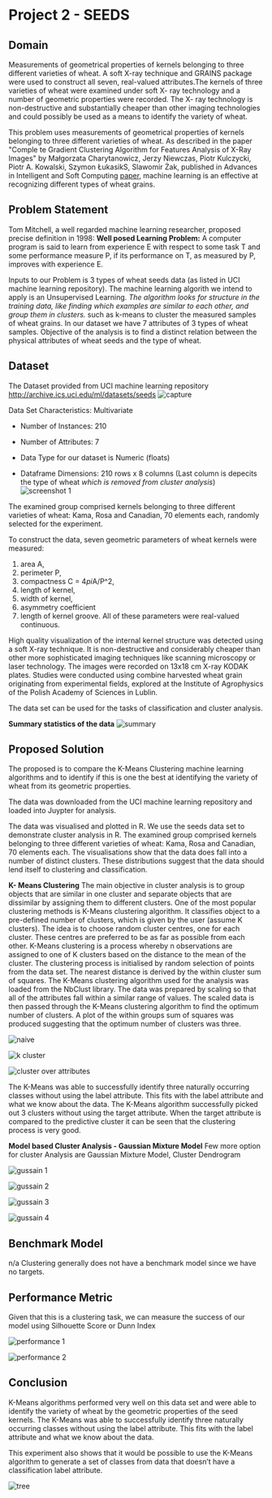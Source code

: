 # Project 2 - SEEDS

## Domain
Measurements of geometrical properties of kernels belonging to three different varieties of wheat. A soft X-ray technique and GRAINS package were used to construct all seven, real-valued attributes.The kernels of three varieties of wheat were examined under soft X- ray technology and a number of geometric properties were recorded. The X- ray technology is non-destructive and substantially cheaper than other imaging technologies and could possibly be used as a means to identify the variety of wheat.

This problem uses measurements of geometrical properties of kernels belonging to three different varieties of wheat. As described in the paper "Comple te Gradient Clustering Algorithm for Features Analysis of X-Ray Images" by Małgorzata Charytanowicz, Jerzy Niewczas, Piotr Kulczycki, Piotr A. Kowalski, Szymon ŁukasikS, Slawomir Żak, published in Advances in Intelligent and Soft Computing [paper](https://link.springer.com/chapter/10.1007/978-3-642-13105-9_2), machine learning is an effective at recognizing different types of wheat grains.

## Problem Statement
Tom Mitchell, a well regarded machine learning researcher, proposed precise definition in 1998:
**Well posed Learning Problem:** A computer program is said to learn from experience E with respect to some task T and some performance measure P, if its performance on T, as measured by P, improves with experience E.

Inputs to our Problem is 3 types of wheat seeds data (as listed in UCI machine learning repository). The machine learning algorith we intend to apply is an Unsupervised Learning. *The algorithm looks for structure in the training data, like finding which examples are similar to each other, and group them in clusters.* such as k-means to cluster the measured samples of wheat grains. 
In our dataset we have 7 attributes of 3 types of wheat samples. 
Objective of the analysis is to find a distinct relation between the physical attributes of wheat seeds and the type of wheat.


## Dataset 

The Dataset provided from UCI machine learning repository http://archive.ics.uci.edu/ml/datasets/seeds
![capture](https://user-images.githubusercontent.com/33742913/35468422-0bf0cade-02d2-11e8-9ac6-7d186753bf7b.PNG)

Data Set Characteristics: Multivariate

- Number of Instances: 210

- Number of Attributes: 7

- Data Type for our dataset is Numeric (floats)

- Dataframe Dimensions: 210 rows x 8 columns (Last column is depecits the type of wheat *which is removed from cluster analysis*)
![screenshot 1](https://user-images.githubusercontent.com/33742913/35468400-b8e7edfe-02d1-11e8-824f-895db15e93b4.PNG)

The examined group comprised kernels belonging to three different varieties of wheat: Kama, Rosa and Canadian, 70 elements each, randomly selected for the experiment. 

To construct the data, seven geometric parameters of wheat kernels were measured: 
1. area A, 
2. perimeter P, 
3. compactness C = 4*pi*A/P^2, 
4. length of kernel, 
5. width of kernel, 
6. asymmetry coefficient 
7. length of kernel groove. 
All of these parameters were real-valued continuous.

High quality visualization of the internal kernel structure was detected using a soft X-ray technique. It is non-destructive and considerably cheaper than other more sophisticated imaging techniques like scanning microscopy or laser technology. The images were recorded on 13x18 cm X-ray KODAK plates. Studies were conducted using combine harvested wheat grain originating from experimental fields, explored at the Institute of Agrophysics of the Polish Academy of Sciences in Lublin. 

The data set can be used for the tasks of classification and cluster analysis.

**Summary statistics of the data**
![summary](https://user-images.githubusercontent.com/33742913/35468455-115edfd2-02d3-11e8-94c0-10cc2b9ff19e.PNG)


## Proposed Solution

The proposed is to compare the K-Means Clustering machine learning algorithms and to identify if this is one the best at identifying the variety of wheat from its geometric properties.

The data was downloaded from the UCI machine learning repository and loaded into Juypter for analysis.

The data was visualised and plotted in R. We use the seeds data set to demonstrate cluster analysis in R. The examined group comprised kernels belonging to three different varieties of wheat: Kama, Rosa and Canadian, 70 elements each.
The visualisations show that the data does fall into a number of distinct clusters. These distributions suggest that the data should lend itself to clustering and classification.

**K- Means Clustering**
The main objective in cluster analysis is to group objects that are similar in one cluster and separate objects that are dissimilar by assigning them to different clusters. One of the most popular clustering methods is K-Means clustering algorithm. It classifies object to a pre-defined number of clusters, which is given by the user (assume K clusters). The idea is to choose random cluster centres, one for each cluster. These centres are preferred to be as far as possible from each other. 
K-Means clustering is a process whereby n observations are assigned to one of K clusters based on the distance to the mean of the cluster. The clustering process is initialised by random selection of points from the data set. The nearest distance is derived by the within cluster sum of squares. 
The K-Means clustering algorithm used for the analysis was loaded from the NbClust library.  The data was prepared by scaling so that all of the attributes fall within a similar range of values. The scaled data is then passed through the K-Means clustering algorithm to find the optimum number of clusters. A plot of the within groups sum of squares was produced suggesting that the optimum number of clusters was three.

![naive](https://user-images.githubusercontent.com/33742913/35469164-ae95d9d4-02e4-11e8-9d3f-d403c94feae5.PNG)

![k cluster](https://user-images.githubusercontent.com/33742913/35468706-b3995bba-02d8-11e8-8454-cfbcd0cb00cd.PNG)

![cluster over attributes](https://user-images.githubusercontent.com/33742913/35468705-b37f0ed6-02d8-11e8-9ef8-df0aa46d09b1.PNG)

The K-Means was able to successfully identify three naturally occurring classes without using the label attribute. This fits with the label attribute and what we know about the data. The K-Means algorithm successfully picked out 3 clusters without using the target attribute.  When the target attribute is compared to the predictive cluster it can be seen that the clustering process is very good.  

**Model based Cluster Analysis - Gaussian Mixture Model**
Few more option for cluster Analysis are Gaussian Mixture Model, Cluster Dendrogram


![gussain 1](https://user-images.githubusercontent.com/33742913/35469228-eeb4d4a6-02e5-11e8-83d2-49166e6133bc.PNG)

![gussain 2](https://user-images.githubusercontent.com/33742913/35469229-eed0c29c-02e5-11e8-8ef6-41bf5c1ddab2.PNG)

![gussain 3](https://user-images.githubusercontent.com/33742913/35469230-eeefacd4-02e5-11e8-84f3-1eaa38f79867.PNG)

![gussain 4](https://user-images.githubusercontent.com/33742913/35469231-ef0e8a64-02e5-11e8-9a52-d6dd7a170608.PNG)


## Benchmark Model

n/a Clustering generally does not have a benchmark model since we have no targets.

## Performance Metric 
Given that this is a clustering task, we can measure the success of our model using Silhouette Score or Dunn Index

![performance 1](https://user-images.githubusercontent.com/33742913/35469113-17aae330-02e3-11e8-9dbc-c9956d715601.PNG)

![performance 2](https://user-images.githubusercontent.com/33742913/35469114-17c9c034-02e3-11e8-8324-8de23fc010c3.PNG)

## Conclusion

K-Means algorithms performed very well on this data set and were able to identify the variety of wheat by the geometric properties of the seed kernels.  The K-Means was able to successfully identify three naturally occurring classes without using the label attribute. This fits with the label attribute and what we know about the data.  

This experiment also shows that it would be possible to use the K-Means algorithm to generate a set of classes  from data that doesn’t have a classification label attribute.

![tree](https://user-images.githubusercontent.com/33742913/35487214-f2ca3cc2-042d-11e8-990f-1557e22b64e2.PNG)
